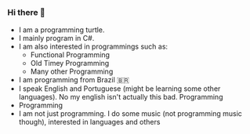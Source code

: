 ### Hi there 🐢　
- I am a programming turtle.
- I mainly program in C#.
- I am also interested in programmings such as:
  - Functional Programming
  - Old Timey Programming
  - Many other Programming
- I am programming from Brazil 🇧🇷
- I speak English and Portuguese (might be learning some other languages). No my english isn't actually this bad. Programming
- Programming
- I am not just programming. I do some music (not programming music though), interested in languages and others
